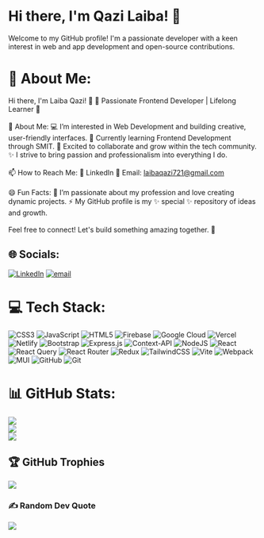 # Hi there, I'm Qazi Laiba! 👋
Welcome to my GitHub profile! I'm a passionate developer with a keen interest in web and app development and open-source contributions.

# 💫 About Me:
Hi there, I'm Laiba Qazi! 👋 🌟 Passionate Frontend Developer | Lifelong Learner 🌟<br><br>👀 About Me: 💻 I’m interested in Web Development and building creative, user-friendly interfaces. 🌱 Currently learning Frontend Development through SMIT. 💞️ Excited to collaborate and grow within the tech community. ✨ I strive to bring passion and professionalism into everything I do.<br><br>📫 How to Reach Me: 💼 LinkedIn 📧 Email: laibaqazi721@gmail.com<br><br>😄 Fun Facts: 🌈 I’m passionate about my profession and love creating dynamic projects. ⚡ My GitHub profile is my ✨ special ✨ repository of ideas and growth.<br><br>Feel free to connect! Let's build something amazing together. 🚀


## 🌐 Socials:
[![LinkedIn](https://img.shields.io/badge/LinkedIn-%230077B5.svg?logo=linkedin&logoColor=white)](https://linkedin.com/in/https://www.linkedin.com/in/laiba-qazi/) [![email](https://img.shields.io/badge/Email-D14836?logo=gmail&logoColor=white)](mailto:laibaqazi721@gmail.com) 

# 💻 Tech Stack:
![CSS3](https://img.shields.io/badge/css3-%231572B6.svg?style=flat&logo=css3&logoColor=white) ![JavaScript](https://img.shields.io/badge/javascript-%23323330.svg?style=flat&logo=javascript&logoColor=%23F7DF1E) ![HTML5](https://img.shields.io/badge/html5-%23E34F26.svg?style=flat&logo=html5&logoColor=white) ![Firebase](https://img.shields.io/badge/firebase-%23039BE5.svg?style=flat&logo=firebase) ![Google Cloud](https://img.shields.io/badge/GoogleCloud-%234285F4.svg?style=flat&logo=google-cloud&logoColor=white) ![Vercel](https://img.shields.io/badge/vercel-%23000000.svg?style=flat&logo=vercel&logoColor=white) ![Netlify](https://img.shields.io/badge/netlify-%23000000.svg?style=flat&logo=netlify&logoColor=#00C7B7) ![Bootstrap](https://img.shields.io/badge/bootstrap-%238511FA.svg?style=flat&logo=bootstrap&logoColor=white) ![Express.js](https://img.shields.io/badge/express.js-%23404d59.svg?style=flat&logo=express&logoColor=%2361DAFB) ![Context-API](https://img.shields.io/badge/Context--Api-000000?style=flat&logo=react) ![NodeJS](https://img.shields.io/badge/node.js-6DA55F?style=flat&logo=node.js&logoColor=white) ![React](https://img.shields.io/badge/react-%2320232a.svg?style=flat&logo=react&logoColor=%2361DAFB) ![React Query](https://img.shields.io/badge/-React%20Query-FF4154?style=flat&logo=react%20query&logoColor=white) ![React Router](https://img.shields.io/badge/React_Router-CA4245?style=flat&logo=react-router&logoColor=white) ![Redux](https://img.shields.io/badge/redux-%23593d88.svg?style=flat&logo=redux&logoColor=white) ![TailwindCSS](https://img.shields.io/badge/tailwindcss-%2338B2AC.svg?style=flat&logo=tailwind-css&logoColor=white) ![Vite](https://img.shields.io/badge/vite-%23646CFF.svg?style=flat&logo=vite&logoColor=white) ![Webpack](https://img.shields.io/badge/webpack-%238DD6F9.svg?style=flat&logo=webpack&logoColor=black) ![MUI](https://img.shields.io/badge/MUI-%230081CB.svg?style=flat&logo=mui&logoColor=white) ![GitHub](https://img.shields.io/badge/github-%23121011.svg?style=flat&logo=github&logoColor=white) ![Git](https://img.shields.io/badge/git-%23F05033.svg?style=flat&logo=git&logoColor=white)
# 📊 GitHub Stats:
![](https://github-readme-stats.vercel.app/api?username=Laibaqazi08&theme=dark&hide_border=false&include_all_commits=false&count_private=false)<br/>
![](https://github-readme-streak-stats.herokuapp.com/?user=Laibaqazi08&theme=dark&hide_border=false)<br/>
![](https://github-readme-stats.vercel.app/api/top-langs/?username=Laibaqazi08&theme=dark&hide_border=false&include_all_commits=false&count_private=false&layout=compact)

## 🏆 GitHub Trophies
![](https://github-profile-trophy.vercel.app/?username=Laibaqazi08&theme=radical&no-frame=false&no-bg=true&margin-w=4)

### ✍️ Random Dev Quote
![](https://quotes-github-readme.vercel.app/api?type=horizontal&theme=radical)

